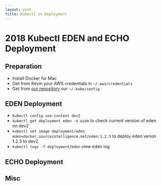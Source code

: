 ```yaml
---
layout: post
title: Kubectl in Deployment
---
```


# 2018 Kubectl EDEN and ECHO Deployment


## Preparation

* Install Docker for Mac
* Get from Kevin your AWS credentials in `~/.aws/credentials`
* Get from [our repository](https://github.com/Source-Intelligence/k8s-prep/blob/master/kube-config.yaml) our `~/.kube/config`


## EDEN Deployment

* `kubectl config use-context dev2`
* `kubectl get deployment eden -o wide` to check current version of eden on dev2
* `kubectl set image deployment/eden eden=docker.sourceintelligence.net/eden:1.2.3` to deploy eden verion 1.2.3 to dev2
* `kubectl logs -f deployment/eden` view eden log


## ECHO Deployment



## Misc
